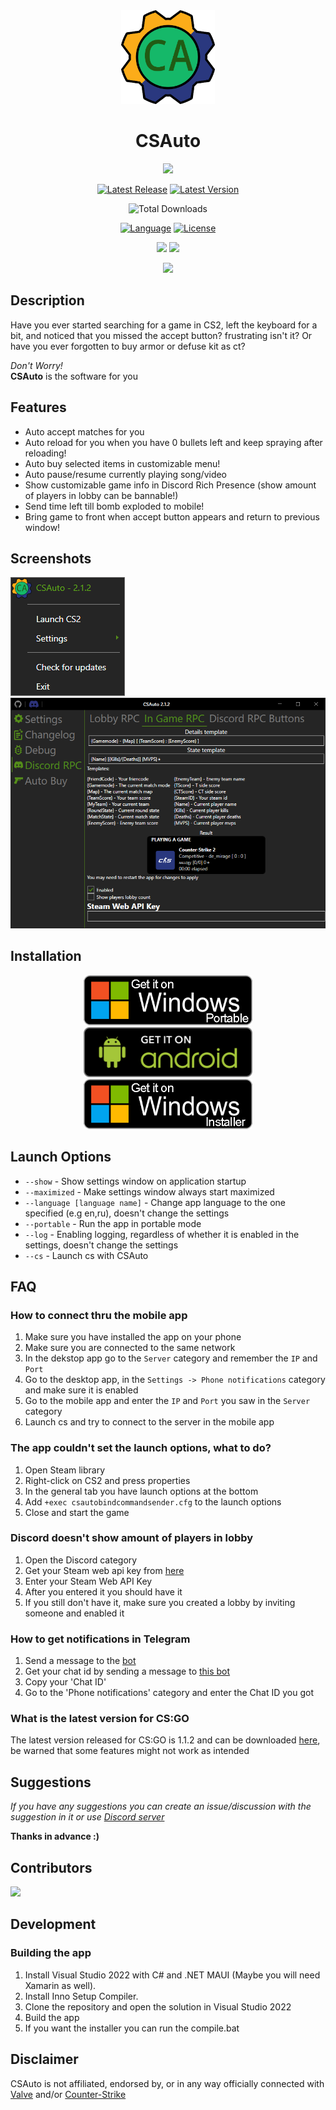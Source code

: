 <div align="center">
    <a href="https://csauto.vercel.app"><img width=150 src="https://raw.githubusercontent.com/MurkyYT/CSAuto/master/Docs/logo/CSAuto_logo.svg" alt="logo"/></a>

   <h1>CSAuto</h1>

  <a href="https://discord.gg/57ZEVZgm5W"><img src="https://img.shields.io/discord/1154291113352499232?style=for-the-badge&logo=Discord&label=DISCORD"></a>
</p>
<p>
  <a href="https://github.com/MurkyYT/CSAuto/releases/latest"><img width="auto" src="https://img.shields.io/github/release-date/murkyyt/csauto?display_date=published_at&label=Latest%20release&style=for-the-badge" alt="Latest Release"></a>
  <a href="https://github.com/MurkyYT/CSAuto/releases/latest"><img width="auto" src="https://img.shields.io/github/v/tag/murkyyt/csauto?label=Latest%20version&style=for-the-badge" alt="Latest Version"></a>
</p>
<p>
  <img width="auto" src="https://img.shields.io/github/downloads/murkyyt/csauto/total?color=brightgreen&label=Total%20downloads&style=for-the-badge&logo=github" alt="Total Downloads">
  <!--<img width="auto" src="https://img.shields.io/sourceforge/dt/csauto?style=for-the-badge&logo=sourceforge&logoColor=orange&label=Total%20downloads" alt="Total Downloads">-->
</p>
<p>
  <a href="https://learn.microsoft.com/en-us/dotnet/csharp"><img width="auto" src="https://img.shields.io/github/languages/top/murkyyt/csauto?logo=csharp&logoColor=green&style=for-the-badge" alt="Language"></a>
  <a href="https://en.wikipedia.org/wiki/BSD_licenses"><img width="auto" src="https://img.shields.io/github/license/murkyyt/csauto?style=for-the-badge" alt="License"></a>
</p>
<p>
  <a href="https://github.com/MurkyYT/CSAuto/blob/master/README.md"><img src="https://img.shields.io/badge/lang-en-red.svg?style=for-the-badge"></a>
  <a href="https://github.com/MurkyYT/CSAuto/blob/master/Docs/README_ru.md"><img src="https://img.shields.io/badge/lang-ru-yellow.svg?style=for-the-badge"></a>
</p>
<p>
<a href="https://crowdin.com/project/csauto"><img src="https://badges.crowdin.net/csauto/localized.svg"></a>
</p>
</div>

## Description

Have you ever started searching for a game in CS2, left the keyboard for a bit, and noticed that you missed the accept button?
frustrating isn't it?
Or have you ever forgotten to buy armor or defuse kit as ct?
  
*Don't Worry!*  
**CSAuto** is the software for you

## Features

* Auto accept matches for you
* Auto reload for you when you have 0 bullets left and keep spraying after reloading!
* Auto buy selected items in customizable menu!
* Auto pause/resume currently playing song/video
* Show customizable game info in Discord Rich Presence (show amount of players in lobby can be bannable!)
* Send time left till bomb exploded to mobile!
* Bring game to front when accept button appears and return to previous window!

## Screenshots

![right-click-menu](Docs/assets/menuimage.png)
![discord-menu](Docs/assets/app_discord.png)

## Installation

<p align="center">    
<a href="https://github.com/murkyyt/csauto/releases/latest/download/CSAuto_Portable.zip"><img src="Docs/assets/windows-portable-badge.png" height ="80" alt="Get On Windows (Portable)"></a>
<a href="https://github.com/murkyyt/csauto/releases/latest/download/CSAuto_Android.apk"><img src="Docs/assets/android-badge.png" height ="80" alt="Get On Android"></a>
<a href="https://github.com/murkyyt/csauto/releases/latest/download/CSAuto_Installer.exe"><img src="Docs/assets/windows-installer-badge.png" height ="80" alt="Get On Windows (Installer)"></a>
</p>

## Launch Options
  * `--show` - Show settings window on application startup
  * `--maximized` - Make settings window always start maximized
  * `--language [language name]` - Change app language to the one specified (e.g en,ru), doesn't change the settings
  * `--portable` - Run the app in portable mode
  * `--log` - Enabling logging, regardless of whether it is enabled in the settings, doesn't change the settings
  * `--cs` - Launch cs with CSAuto

## FAQ

### How to connect thru the mobile app

  1. Make sure you have installed the app on your phone
  2. Make sure you are connected to the same network
  3. In the dekstop app go to the `Server` category and remember the `IP` and `Port`
  4. Go to the desktop app, in the `Settings -> Phone notifications` category and make sure it is enabled
  5. Go to the mobile app and enter the `IP` and `Port` you saw in the `Server` category
  6. Launch cs and try to connect to the server in the mobile app

### The app couldn't set the launch options, what to do?

  1. Open Steam library
  2. Right-click on CS2 and press properties
  3. In the general tab you have launch options at the bottom
  4. Add `+exec csautobindcommandsender.cfg` to the launch options
  5. Close and start the game

### Discord doesn't show amount of players in lobby

  1. Open the Discord category
  2. Get your Steam web api key from [here](https://steamcommunity.com/dev)
  3. Enter your Steam Web API Key
  4. After you entered it you should have it
  5. If you still don't have it, make sure you created a lobby by inviting someone and enabled it

### How to get notifications in Telegram

   1. Send a message to the [bot](https://t.me/csautonotification_bot)
   2. Get your chat id by sending a message to [this bot](https://t.me/raw_info_bot)
   3. Copy your 'Chat ID'
   4. Go to the 'Phone notifications' category and enter the Chat ID you got
   
### What is the latest version for CS:GO
	
  The latest version released for CS:GO is 1.1.2 and can be downloaded [here](https://github.com/MurkyYT/CSAuto/releases/tag/1.1.2), be warned that some features might not work as intended

## Suggestions

*If you have any suggestions you can create an issue/discussion with the suggestion in it or use [Discord server](https://discord.gg/57ZEVZgm5W)*

**Thanks in advance :)**

## Contributors

<a href="https://github.com/murkyyt/csauto/graphs/contributors">
  <img src="https://contrib.rocks/image?repo=murkyyt/csauto" />
</a>

## Development

### Building the app

1. Install Visual Studio 2022 with C# and .NET MAUI (Maybe you will need Xamarin as well).
2. Install Inno Setup Compiler.
3. Clone the repository and open the solution in Visual Studio 2022
4. Build the app
5. If you want the installer you can run the compile.bat

## Disclaimer

CSAuto is not affiliated, endorsed by, or in any way officially connected with [Valve](https://www.valvesoftware.com/en/) and/or [Counter-Strike](https://www.counter-strike.net/)
